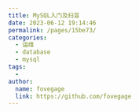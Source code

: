 ```yaml
---
title: MySQL入门及扫盲
date: 2023-06-12 19:14:46
permalink: /pages/15be73/
categories:
  - 运维
  - database
  - mysql
tags:
  - 
author: 
  name: fovegage
  link: https://github.com/fovegage
---
```

